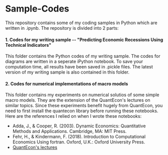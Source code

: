 # Sample-Codes

This repository contains some of my coding samples in Python which are written in .ipynb. The repository is divided into 2 parts:

#### 1. Codes for my writing sample -- "Predicting Economic Recessions Using Technical Indicators"
This folder contains the Python codes of my writing sample. The codes for diagrams are written in a seperate iPython notebook. To save your computation time, all results have been saved in .pickle files. The latest version of my writing sample is also contained in this folder. 



#### 2. Codes for numerical implementations of macro models
This folder contains my experiments on numerical solutios of some simple macro models. They are the extension of the QuantEcon's lectures on similar topics. Since these experiments benefit hugely from QuantEcon, you need to first install the quantecon library before running these notebooks. Here are the references I relied on when I wrote these notebooks:

* Adda, J., & Cooper, R. (2003). Dynamic Economics: Quantitative Methods and Applications. Cambridge, MA: MIT Press.
* Fehr, H., & Kindermann, F. (2018). Introduction to Computational Economics Using fortran. Oxford, U.K.: Oxford University Press.
* [QuantEcon's lectures](https://lectures.quantecon.org)
